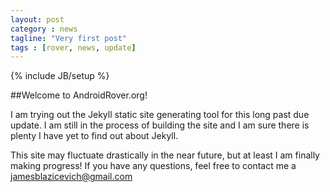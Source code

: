 ```yaml
---
layout: post
category : news
tagline: "Very first post"
tags : [rover, news, update]
---
```

{% include JB/setup %}

##Welcome to AndroidRover.org!

I am trying out the Jekyll static site generating tool for this long past due update. I am still in the process of building the site and I am sure there is plenty I have yet to find out about Jekyll. 

This site may fluctuate drastically in the near future, but at least I am finally making progress! If you have any questions, feel free to contact me a jamesblazicevich@gmail.com